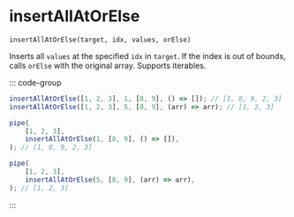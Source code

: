 # insertAllAtOrElse

`insertAllAtOrElse(target, idx, values, orElse)`

Inserts all `values` at the specified `idx` in `target`. If the index is out of bounds, calls `orElse` with the original array. Supports iterables.

::: code-group

```ts [data-first]
insertAllAtOrElse([1, 2, 3], 1, [8, 9], () => []); // [1, 8, 9, 2, 3]
insertAllAtOrElse([1, 2, 3], 5, [8, 9], (arr) => arr); // [1, 2, 3]
```

```ts [data-last]
pipe(
    [1, 2, 3],
    insertAllAtOrElse(1, [8, 9], () => []),
); // [1, 8, 9, 2, 3]

pipe(
    [1, 2, 3],
    insertAllAtOrElse(5, [8, 9], (arr) => arr),
); // [1, 2, 3]
```

:::
